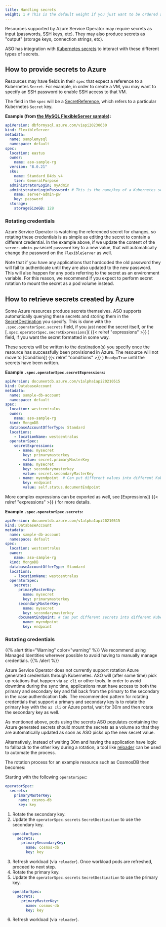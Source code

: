 ```yaml
---
title: Handling secrets
weight: 1 # This is the default weight if you just want to be ordered alphabetically
---
```


Resources supported by Azure Service Operator may require secrets as input (passwords, SSH keys, etc).
They may also produce secrets as "output" (storage keys, connection strings, etc). 

ASO has integration with [Kubernetes secrets](https://kubernetes.io/docs/concepts/configuration/secret/) to interact with 
these different types of secrets.

## How to provide secrets to Azure
Resources may have fields in their `spec` that expect a reference to a Kubernetes `Secret`. 
For example, in order to create a VM, you may want to specify an SSH password to enable SSH access to that VM.

The field in the `spec` will be a [SecretReference](https://pkg.go.dev/github.com/Azure/azure-service-operator/v2/pkg/genruntime#SecretReference),
which refers to a particular Kubernetes `Secret` key.

**Example (from [the MySQL FlexibleServer sample](https://github.com/Azure/azure-service-operator/blob/main/v2/samples/dbformysql/v1api20230630/v1api20230630_flexibleserver.yaml)):**
```yaml
apiVersion: dbformysql.azure.com/v1api20230630
kind: FlexibleServer
metadata:
  name: samplemysql
  namespace: default
spec:
  location: eastus
  owner:
    name: aso-sample-rg
  version: "8.0.21"
  sku:
    name: Standard_D4ds_v4
    tier: GeneralPurpose
  administratorLogin: myAdmin
  administratorLoginPassword: # This is the name/key of a Kubernetes secret in the same namespace
    name: server-admin-pw
    key: password
  storage:
    storageSizeGB: 128
```

### Rotating credentials

Azure Service Operator is watching the referenced secret for changes, so rotating these credentials is as simple as 
editing the secret to contain a different credential. In the example above, if we update the content of 
the `server-admin-pw` secret `password` key to a new value, that will automatically change the password on the
`FlexibleServer` as well.

Note that if you have any applications that hardcoded the old password they will fail to authenticate until they
are also updated to the new password. This will also happen for any pods referring to the secret as an environment variable.
For this reason, we recommend if you expect to perform secret rotation to mount the secret as a pod volume instead.

## How to retrieve secrets created by Azure

Some Azure resources produce secrets themselves. ASO supports automatically querying these secrets 
and storing them in the [SecretDestination](https://pkg.go.dev/github.com/Azure/azure-service-operator/v2/pkg/genruntime#SecretDestination) 
you specify. This is done with the `.spec.operatorSpec.secrets` field, if you just need the secret itself,
or the [`.spec.operatorSpec.secretExpressions`]( {{< relref "expressions" >}} ) field, if you want the secret formatted in some way.

These secrets will be written to the destination(s) you specify once the resource has successfully been provisioned in Azure.
The resource will not move to [Condition]( {{< relref "conditions" >}} ) `Ready=True` 
until the secrets have been written.

**Example `.spec.operatorSpec.secretExpressions`:**
```yaml
apiVersion: documentdb.azure.com/v1alpha1api20210515
kind: DatabaseAccount
metadata:
  name: sample-db-account
  namespace: default
spec:
  location: westcentralus
  owner:
    name: aso-sample-rg
  kind: MongoDB
  databaseAccountOfferType: Standard
  locations:
    - locationName: westcentralus
  operatorSpec:
    secretExpressions:
      - name: mysecret
        key: primarymasterkey
        value: secret.primaryMasterKey
      - name: mysecret
        key: secondarymasterkey
        value: secret.secondaryMasterKey
      - name: myendpoint  # Can put different values into different Kubernetes secrets, if desired
        key: endpoint
        value: self.status.documentEndpoint
```

More complex expressions can be exported as well, see [Expressions]( {{< relref "expressions" >}} ) for more details.

**Example `.spec.operatorSpec.secrets`:**
```yaml
apiVersion: documentdb.azure.com/v1alpha1api20210515
kind: DatabaseAccount
metadata:
  name: sample-db-account
  namespace: default
spec:
  location: westcentralus
  owner:
    name: aso-sample-rg
  kind: MongoDB
  databaseAccountOfferType: Standard
  locations:
    - locationName: westcentralus
  operatorSpec:
    secrets:
      primaryMasterKey:
        name: mysecret
        key: primarymasterkey
      secondaryMasterKey:
        name: mysecret
        key: secondarymasterkey
      documentEndpoint: # Can put different secrets into different Kubernetes secrets, if desired
        name: myendpoint
        key: endpoint
```

### Rotating credentials

{{% alert title="Warning" color="warning" %}}
We recommend using Managed Identities wherever possible to avoid having to manually manage credentials.
{{% /alert %}}

Azure Service Operator does not currently support rotation Azure generated credentials through Kubernetes.
ASO will (after some time) pick up rotations that happen via `az cli` or other tools. In order to avoid downtime
during the sync time, applications must have access to both the primary and secondary key and fall back from the 
primary to the secondary in the case authentication fails.
The recommended pattern for rotating credentials that support a primary and secondary key is to rotate the primary 
key with the `az cli` or Azure portal, wait for 30m and then rotate the secondary key as well. 

As mentioned above, pods using the secrets ASO populates containing the
Azure generated secrets should mount the secrets as a volume so that they are automatically updated as soon as 
ASO picks up the new secret value.

Alternatively, instead of waiting 30m and having the application have logic to fallback to the other key during a 
rotation, a tool like [reloader](https://github.com/stakater/Reloader) can be used to automate the process.

The rotation process for an example resource such as CosmosDB then becomes: 

Starting with the following `operatorSpec`:
```yaml
operatorSpec:
  secrets:
    primaryMasterKey:
      name: cosmos-db
      key: key
```

1. Rotate the secondary key.
2. Update the `operatorSpec.secrets` `SecretDestination` to use the secondary key.
    ```yaml
    operatorSpec:
      secrets:
        primarySecondaryKey:
          name: cosmos-db
          key: key
    ```
3. Refresh workload (via `reloader`). Once workload pods are refreshed, proceed to next step.
4. Rotate the primary key.
5. Update the `operatorSpec.secrets` `SecretDestination` to use the primary key.
    ```yaml
    operatorSpec:
      secrets:
        primaryMasterKey:
          name: cosmos-db
          key: key
    ```
6. Refresh workload (via `reloader`).
